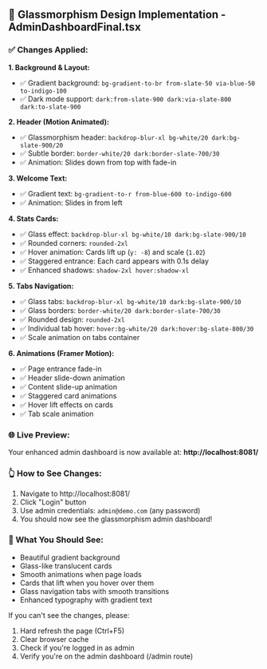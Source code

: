 ## 🎨 Glassmorphism Design Implementation - AdminDashboardFinal.tsx

### ✅ Changes Applied:

**1. Background & Layout:**
- ✅ Gradient background: `bg-gradient-to-br from-slate-50 via-blue-50 to-indigo-100`
- ✅ Dark mode support: `dark:from-slate-900 dark:via-slate-800 dark:to-slate-900`

**2. Header (Motion Animated):**
- ✅ Glassmorphism header: `backdrop-blur-xl bg-white/20 dark:bg-slate-900/20`
- ✅ Subtle border: `border-white/20 dark:border-slate-700/30`
- ✅ Animation: Slides down from top with fade-in

**3. Welcome Text:**
- ✅ Gradient text: `bg-gradient-to-r from-blue-600 to-indigo-600`
- ✅ Animation: Slides in from left

**4. Stats Cards:**
- ✅ Glass effect: `backdrop-blur-xl bg-white/10 dark:bg-slate-900/10`
- ✅ Rounded corners: `rounded-2xl`
- ✅ Hover animation: Cards lift up (`y: -8`) and scale (`1.02`)
- ✅ Staggered entrance: Each card appears with 0.1s delay
- ✅ Enhanced shadows: `shadow-2xl hover:shadow-xl`

**5. Tabs Navigation:**
- ✅ Glass tabs: `backdrop-blur-xl bg-white/10 dark:bg-slate-900/10`
- ✅ Glass borders: `border-white/20 dark:border-slate-700/30`
- ✅ Rounded design: `rounded-2xl`
- ✅ Individual tab hover: `hover:bg-white/20 dark:hover:bg-slate-800/30`
- ✅ Scale animation on tabs container

**6. Animations (Framer Motion):**
- ✅ Page entrance fade-in
- ✅ Header slide-down animation
- ✅ Content slide-up animation
- ✅ Staggered card animations
- ✅ Hover lift effects on cards
- ✅ Tab scale animation

### 🌐 Live Preview:
Your enhanced admin dashboard is now available at: **http://localhost:8081/**

### 👆 How to See Changes:
1. Navigate to http://localhost:8081/
2. Click "Login" button
3. Use admin credentials: `admin@demo.com` (any password)
4. You should now see the glassmorphism admin dashboard!

### 🎯 What You Should See:
- Beautiful gradient background
- Glass-like translucent cards
- Smooth animations when page loads
- Cards that lift when you hover over them
- Glass navigation tabs with smooth transitions
- Enhanced typography with gradient text

If you can't see the changes, please:
1. Hard refresh the page (Ctrl+F5)
2. Clear browser cache
3. Check if you're logged in as admin
4. Verify you're on the admin dashboard (/admin route)